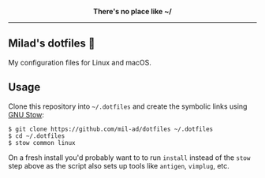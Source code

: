<p align="center">
  <b>There's no place like ~/</b>
</p>

---

## Milad's dotfiles 🐣

My configuration files for Linux and macOS.

## Usage

Clone this repository into `~/.dotfiles` and create the symbolic links using [GNU Stow](https://www.gnu.org/software/stow/):

```shell
$ git clone https://github.com/mil-ad/dotfiles ~/.dotfiles
$ cd ~/.dotfiles
$ stow common linux
```

On a fresh install you'd probably want to to run `install` instead of the `stow` step above as the script also sets up tools like `antigen`, `vimplug`, etc.
